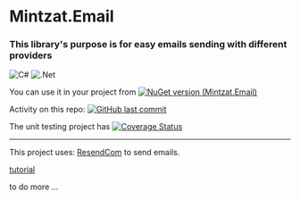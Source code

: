 # Mintzat.Email

### This library's purpose is for easy emails sending with different providers

![C#](https://img.shields.io/badge/c%23-%23239120.svg?style=for-the-badge&logo=c-sharp&logoColor=white)
![.Net](https://img.shields.io/badge/.NET-5C2D91?style=for-the-badge&logo=.net&logoColor=white)

You can use it in your project from [![NuGet version (Mintzat.Email)](https://img.shields.io/nuget/v/Mintzat.Email.svg?style=flat-square)](https://www.nuget.org/packages/Mintzat.Email/)

Activity on this repo: [![GitHub last commit](https://img.shields.io/github/last-commit/minkostaev/Mintzat.Email?color=blue)](https://github.com/minkostaev/Mintzat.Email/commits/)

The unit testing project has [![Coverage Status](https://coveralls.io/repos/github/minkostaev/Mintzat.Email/badge.svg?branch=main)](https://coveralls.io/github/minkostaev/Mintzat.Email?branch=main)

* * *

This project uses: [ResendCom](https://resend.com/) to send emails.

[tutorial](/scripts/Resend.md)

to do more ...

